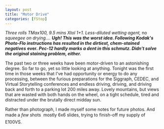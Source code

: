 ```yaml
---
layout: post
title: "Motor Drive"
categories: [fStop]
---
```

<i>Three rolls TMax100, 9.5 mins Xtol 1+1. Less-diluted wetting agent, </i>no<i> squeegee on drying.... <b>Ugh! This was the worst idea. Following Kodak's Photo-Flo instructions has resulted in the dirtiest, chem-stained negatives</b></i> <b>ever.</b> <i><b>Pec-12 hardly marks a dent in this schmutz. Didn't solve the original staining problem, either.</b></i>

The past two or three weeks have been motor-driven to an astonishing degree. So far to go, yet so little looking at anything. Tonight was the first time in those weeks that I've had opportunity or energy to do any processing, between the furious preparations for the Siggraph, CEDEC, and Virtual Storytelling conferences and endless driving, driving, and driving back and forth to a parking lot 200 miles away. Lovely mountains, but views that are wasted with both hands on the wheel, on a tight schedule, tired and distracted under the brutally direct midday sun.

Rather than photograph, I made myself some notes for future photos. And made a <i>few</i> shots &#151; mostly 6x6 slides, trying to finish-off my supply of E100VS.

<!--more-->

